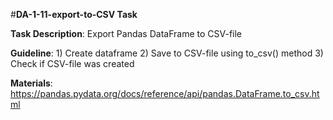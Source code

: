 #**DA-1-11-export-to-CSV Task**

**Task Description**: Export Pandas DataFrame to CSV-file

**Guideline**:
    1) Create dataframe
    2) Save to CSV-file using to_csv() method
    3) Check if CSV-file was created

**Materials**: https://pandas.pydata.org/docs/reference/api/pandas.DataFrame.to_csv.html
